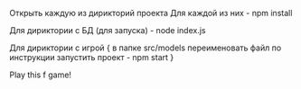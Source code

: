 Открыть каждую из дирикторий проекта
Для каждой из них - npm install

Для дириктории с БД (для запуска) - node index.js 

Для дириктории с игрой {
в папке src/models переименовать файл по инструкции
запустить проект - npm start
}

Play this f game!
